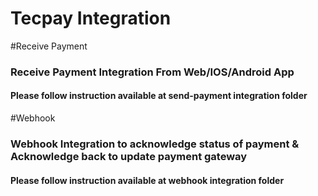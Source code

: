 # Tecpay Integration
#Receive Payment
### Receive Payment Integration From Web/IOS/Android App
#### Please follow instruction available at send-payment integration folder

#Webhook
### Webhook Integration to acknowledge status of payment & Acknowledge back to update payment gateway
#### Please follow instruction available at webhook integration folder
